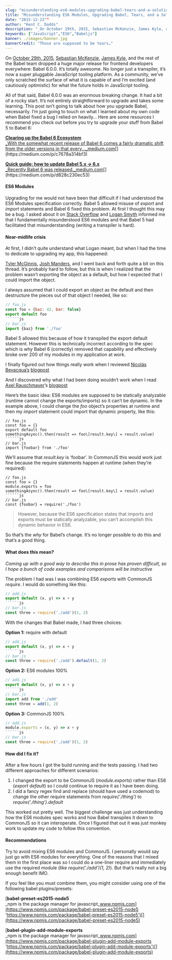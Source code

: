 ```yaml
---
slug: "misunderstanding-es6-modules-upgrading-babel-tears-and-a-solution""
title: "Misunderstanding ES6 Modules, Upgrading Babel, Tears, and a Solution""
date: "2015-12-23""
author: "Kent C. Dodds"
description: "_On October 29th, 2015, Sebastian McKenzie, James Kyle, and the rest of the Babel team dropped a huge major release for frontend developers…_"
keywords: ["JavaScript","ES6","Babeljs"]
banner: ./images/banner.jpg
bannerCredit: "Those are supposed to be tears…"
---
```


On [October 29th, 2015](http://babeljs.io/blog/2015/10/29/6.0.0/),
[Sebastian McKenzie](https://medium.com/u/d9e46e1c7539),
[James Kyle](https://medium.com/u/cc2eaf4f2cd2), and the rest of the Babel team
dropped a huge major release for frontend developers everywhere: Babel 6.0.0.
It’s totally awesome. No longer just a transpiler, it’s now a super pluggable
JavaScript tooling platform. As a community, we’ve only scratched the surface of
what it is capable of and I’m excited (and cautiously optimistic) for what the
future holds in JavaScript tooling.

All of that said, Babel 6.0.0 was an enormous breaking change. It had a bit of a
rocky start. It’s not entirely straightforward to upgrade and takes some
learning. This post isn’t going to talk about how you upgrade Babel,
necessarily. I’m just going to touch on what I learned about my own code when
Babel fixed a bug I relied on heavily… Here are some resources I recommend you
check out before you try to upgrade your stuff from Babel 5 to Babel 6:

[**Clearing up the Babel 6 Ecosystem**  
\_With the somewhat recent release of Babel 6 comes a fairly dramatic shift from the older versions in that every…\_medium.com](https://medium.com/p/c7678a314bf3 'https://medium.com/p/c7678a314bf3')[](https://medium.com/p/c7678a314bf3)

[**Quick guide: how to update Babel 5.x -> 6.x**  
\_Recently Babel 6 was released.\_medium.com](https://medium.com/p/d828c230ec53 'https://medium.com/p/d828c230ec53')[](https://medium.com/p/d828c230ec53)

#### ES6 Modules

Upgrading for me would not have been that difficult if I had understood the ES6
Modules specification correctly. Babel 5 allowed misuse of _export_ and _import_
statements and Babel 6 fixed this problem. At first I thought this may be a bug.
I asked about it on [Stack Overflow](http://stackoverflow.com/q/33505992/971592)
and [Logan Smyth](https://medium.com/u/d632d7a778d5) informed me that I
fundamentally misunderstood ES6 modules and that Babel 5 had facilitated that
misunderstanding (writing a transpiler is hard).

#### Near-midlife crisis

At first, I didn’t quite understand what Logan meant, but when I had the time to
dedicate to upgrading my app, this happened:

[Tyler McGinnis](https://medium.com/u/c52389e3ee63),
[Josh Manders](https://medium.com/u/36876e652a4d), and I went back and forth
quite a bit on this thread. It’s probably hard to follow, but this is when I
realized that the problem wasn’t exporting the object as a default, but how I
expected that I could import the object.

I always assumed that I could export an object as the default and then
destructure the pieces out of that object I needed, like so:

```````js
// foo.js
const foo = {baz: 42, bar: false}
export default foo
``````js
// bar.js
import {baz} from './foo'
```````

Babel 5 allowed this because of how it transpiled the export default statement.
However this is technically incorrect according to the spec which is why Babel 6
(correctly) removed that capability and effectively broke over 200 of my modules
in my application at work.

I finally figured out how things really work when I reviewed
[Nicolás Bevacqua’s](https://twitter.com/nzgb)
[blogpost](https://ponyfoo.com/articles/es6)

And I discovered why what I had been doing wouldn’t work when I read
[Axel Rauschmayer](https://medium.com/u/7fab51e62203)’s
[blogpost](http://www.2ality.com/2014/09/es6-modules-final.html)

Here’s the basic idea: ES6 modules are supposed to be statically analyzable
(runtime cannot change the exports/imports) so it can’t be dynamic. In the
example above, I could change the _foo_ object’s properties at runtime and then
my _import_ statement could import that dynamic property, like this:

```````
// foo.js
const foo = {}
export default foo
somethingAsync().then(result => foo\[result.key\] = result.value)
``````js
// bar.js
import {foobar} from './foo'
```````

We’ll assume that _result.key_ is ‘foobar’. In CommonJS this would work just
fine because the require statements happen at runtime (when they’re required):

```````
// foo.js
const foo = {}
module.exports = foo
somethingAsync().then(result => foo\[result.key\] = result.value)
``````js
// bar.js
const {foobar} = require('./foo')
```````

> However, because the ES6 specification states that imports and exports must be
> statically analyzable, you can’t accomplish this dynamic behavior in ES6.

So that’s the _why_ for Babel’s change. It’s no longer possible to do this and
that’s a good thing.

#### What does this mean?

_Coming up with a good way to describe this in prose has proven difficult, so I
hope a bunch of code examples and comparisons will be instructive_

The problem I had was I was combining ES6 _exports_ with CommonJS _require_. I
would do something like this:

```````js
// add.js
export default (x, y) => x + y
``````js
// bar.js
const three = require('./add')(1, 2)
```````

With the changes that Babel made, I had three choices:

**Option 1:** require with default

```````js
// add.js
export default (x, y) => x + y
``````js
// bar.js
const three = require('./add').default(1, 2)
```````

**Option 2:** ES6 modules 100%

```````js
// add.js
export default (x, y) => x + y
``````js
// bar.js
import add from './add'
const three = add(1, 2)
```````

**Option 3:** CommonJS 100%

```````js
// add.js
module.exports = (x, y) => x + y
``````js
// bar.js
const three = require('./add')(1, 2)
```````

#### How did I fix it?

After a few hours I got the build running and the tests passing. I had two
different approaches for different scenarios:

1.  I changed the export to be CommonJS (_module.exports_) rather than ES6
    (_export default_) so I could continue to require it as I have been doing.
2.  I did a fancy regex find and replace (should have used a codemod) to change
    the other require statements from _require(‘./thing’)_ to
    _require(‘./thing’).default_

This worked out pretty well. The biggest challenge was just understanding how
the ES6 modules spec works and how Babel transpiles it down to CommonJS so it
can interoperate. Once I figured that out it was just monkey work to update my
code to follow this convention.

#### Recommendations

Try to avoid mixing ES6 modules and CommonJS. I personally would say just go
with ES6 modules for everything. One of the reasons that I mixed them in the
first place was so I could do a one-liner require and immediately use the
required module (like _require(‘./add’)(1, 2)_). But that’s really not a big
enough benefit IMO.

If you feel like you must combine them, you might consider using one of the
following babel plugins/presets:

[**babel-preset-es2015-node5**  
\_npm is the package manager for javascript_www.npmjs.com](https://www.npmjs.com/package/babel-preset-es2015-node5 'https://www.npmjs.com/package/babel-preset-es2015-node5')[](https://www.npmjs.com/package/babel-preset-es2015-node5)

[**babel-plugin-add-module-exports**  
\_npm is the package manager for javascript_www.npmjs.com](https://www.npmjs.com/package/babel-plugin-add-module-exports 'https://www.npmjs.com/package/babel-plugin-add-module-exports')[](https://www.npmjs.com/package/babel-plugin-add-module-exports)
